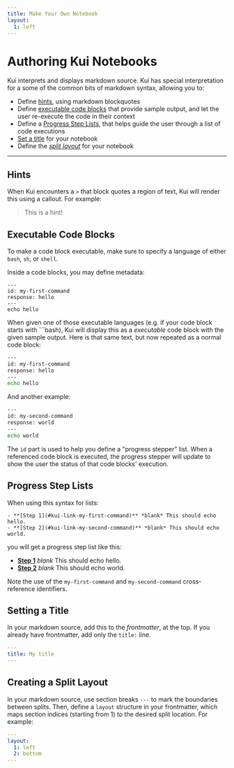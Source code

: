 ```yaml
---
title: Make Your Own Notebook
layout:
  1: left
---
```


# Authoring Kui Notebooks

Kui interprets and displays markdown source. Kui has special
interpretation for a some of the common bits of markdown syntax,
allowing you to:

- Define [hints](#hints), using markdown blockquotes
- Define [executable code blocks](#executable-code-blocks) that
  provide sample output, and let the user re-execute the code in their
  context
- Define a [Progress Step Lists](#progress-step-lists), that helps
  guide the user through a list of code executions
- [Set a title](#setting-a-title) for your notebook
- Define the [_split layout_](#creating-a-split-layout) for your
  notebook

---

## Hints

When Kui encounters a `>` that block quotes a region of text, Kui will
render this using a callout. For example:

> This is a hint!

## Executable Code Blocks

To make a code block executable, make sure to specify a language of
either `bash`, `sh`, or `shell`.

Inside a code blocks, you may define metadata:

```bashy
---
id: my-first-command
response: hello
---
echo hello
```

<!-- Hello viewers of the source to this notebook! Note that we have
used a language of `bashy` here, to prevent Kui from rendering this as
an executable code block. -->

When given one of those executable languages (e.g. if your code block
starts with \`\`\`bash), Kui will display this as a _executable_ code
block with the given sample output. Here is that same text, but now
repeated as a normal code block:

```bash
---
id: my-first-command
response: hello
---
echo hello
```

And another example:

```bash
---
id: my-second-command
response: world
---
echo world
```

The `id` part is used to help you define a "progress stepper"
list. When a referenced code block is executed, the progress stepper
will update to show the user the status of that code blocks'
execution.

## Progress Step Lists

When using this syntax for lists:

```
- **[Step 1](#kui-link-my-first-command)** *blank* This should echo hello.
- **[Step 2](#kui-link-my-second-command)** *blank* This should echo world.
```

you will get a progress step list like this:

- **[Step 1](#kui-link-my-first-command)** _blank_ This should echo hello.
- **[Step 2](#kui-link-my-second-command)** _blank_ This should echo world.

Note the use of the `my-first-command` and `my-second-command`
cross-reference identifiers.

## Setting a Title

In your markdown source, add this to the _frontmatter_, at the top. If
you already have frontmatter, add only the `title:` line.

```yaml
---
title: My title
---

```

## Creating a Split Layout

In your markdown source, use section breaks `---` to mark the
boundaries between splits. Then, define a `layout` structure in your
frontmatter, which maps section indices (starting from 1) to the
desired split location. For example:

```yaml
---
layout:
  1: left
  2: bottom
---

```
